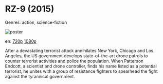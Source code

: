 # RZ-9 (2015)

Genres: action, science-fiction

![poster](http://image.tmdb.org/t/p/w500/sbQ98eFxzQ5igxD0mcyPnVADDjb.jpg)

en:
  [720p](magnet:?xt=urn:btih:8FCDEE4315D47AC907C5D80D508FF37B8176CC37&tr=udp://glotorrents.pw:6969/announce&tr=udp://tracker.opentrackr.org:1337/announce&tr=udp://torrent.gresille.org:80/announce&tr=udp://tracker.openbittorrent.com:80&tr=udp://tracker.coppersurfer.tk:6969&tr=udp://tracker.leechers-paradise.org:6969&tr=udp://p4p.arenabg.ch:1337&tr=udp://tracker.internetwarriors.net:1337)
  [1080p](magnet:?xt=urn:btih:F82F99824F5270313ED29EB83BCBC376C3F4D468&tr=udp://glotorrents.pw:6969/announce&tr=udp://tracker.opentrackr.org:1337/announce&tr=udp://torrent.gresille.org:80/announce&tr=udp://tracker.openbittorrent.com:80&tr=udp://tracker.coppersurfer.tk:6969&tr=udp://tracker.leechers-paradise.org:6969&tr=udp://p4p.arenabg.ch:1337&tr=udp://tracker.internetwarriors.net:1337)
  


After a devastating terrorist attack annihilates New York, Chicago and Los Angeles, the US government develops state-of-the-art drone patrols to counter terrorist activities and police the population. When Patterson Endcott, a scientist and drone controller, finds his name listed as a potential terrorist, he unites with a group of resistance fighters to spearhead the fight against the tyrannical government.